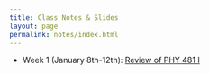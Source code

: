 ```yaml
---
title: Class Notes & Slides
layout: page
permalink: notes/index.html
---
```



* Week 1 (January 8th-12th): [Review of PHY 481 I](./week1-slides.html)
